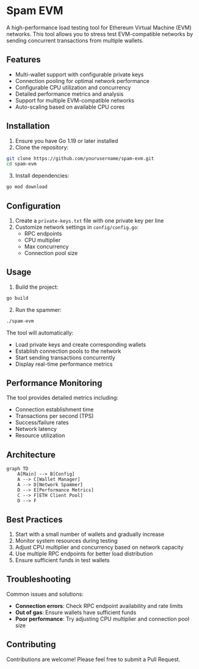 # Spam EVM

A high-performance load testing tool for Ethereum Virtual Machine (EVM) networks. This tool allows you to stress test EVM-compatible networks by sending concurrent transactions from multiple wallets.

## Features

- Multi-wallet support with configurable private keys
- Connection pooling for optimal network performance
- Configurable CPU utilization and concurrency
- Detailed performance metrics and analysis
- Support for multiple EVM-compatible networks
- Auto-scaling based on available CPU cores

## Installation

1. Ensure you have Go 1.19 or later installed
2. Clone the repository:
```bash
git clone https://github.com/yourusername/spam-evm.git
cd spam-evm
```
3. Install dependencies:
```bash
go mod download
```

## Configuration

1. Create a `private-keys.txt` file with one private key per line
2. Customize network settings in `config/config.go`:
   - RPC endpoints
   - CPU multiplier
   - Max concurrency
   - Connection pool size

## Usage

1. Build the project:
```bash
go build
```

2. Run the spammer:
```bash
./spam-evm
```

The tool will automatically:
- Load private keys and create corresponding wallets
- Establish connection pools to the network
- Start sending transactions concurrently
- Display real-time performance metrics

## Performance Monitoring

The tool provides detailed metrics including:
- Connection establishment time
- Transactions per second (TPS)
- Success/failure rates
- Network latency
- Resource utilization

## Architecture

```mermaid
graph TD
    A[Main] --> B[Config]
    A --> C[Wallet Manager]
    A --> D[Network Spammer]
    D --> E[Performance Metrics]
    C --> F[ETH Client Pool]
    D --> F
```

## Best Practices

1. Start with a small number of wallets and gradually increase
2. Monitor system resources during testing
3. Adjust CPU multiplier and concurrency based on network capacity
4. Use multiple RPC endpoints for better load distribution
5. Ensure sufficient funds in test wallets

## Troubleshooting

Common issues and solutions:
- **Connection errors**: Check RPC endpoint availability and rate limits
- **Out of gas**: Ensure wallets have sufficient funds
- **Poor performance**: Try adjusting CPU multiplier and connection pool size

## Contributing

Contributions are welcome! Please feel free to submit a Pull Request.
